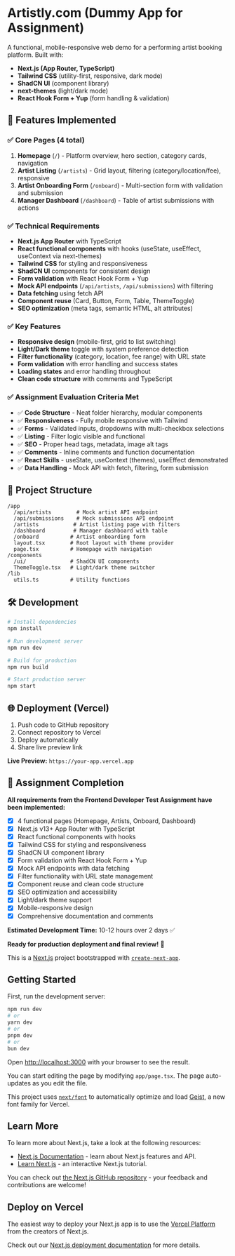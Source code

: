# Artistly.com (Dummy App for Assignment)

A functional, mobile-responsive web demo for a performing artist booking platform. Built with:

- **Next.js (App Router, TypeScript)**
- **Tailwind CSS** (utility-first, responsive, dark mode)
- **ShadCN UI** (component library)
- **next-themes** (light/dark mode)
- **React Hook Form + Yup** (form handling & validation)

## 🚀 Features Implemented

### ✅ **Core Pages (4 total)**
1. **Homepage** (`/`) - Platform overview, hero section, category cards, navigation
2. **Artist Listing** (`/artists`) - Grid layout, filtering (category/location/fee), responsive
3. **Artist Onboarding Form** (`/onboard`) - Multi-section form with validation and submission
4. **Manager Dashboard** (`/dashboard`) - Table of artist submissions with actions

### ✅ **Technical Requirements**
- **Next.js App Router** with TypeScript
- **React functional components** with hooks (useState, useEffect, useContext via next-themes)
- **Tailwind CSS** for styling and responsiveness
- **ShadCN UI** components for consistent design
- **Form validation** with React Hook Form + Yup
- **Mock API endpoints** (`/api/artists`, `/api/submissions`) with filtering
- **Data fetching** using fetch API
- **Component reuse** (Card, Button, Form, Table, ThemeToggle)
- **SEO optimization** (meta tags, semantic HTML, alt attributes)

### ✅ **Key Features**
- **Responsive design** (mobile-first, grid to list switching)
- **Light/Dark theme** toggle with system preference detection
- **Filter functionality** (category, location, fee range) with URL state
- **Form validation** with error handling and success states
- **Loading states** and error handling throughout
- **Clean code structure** with comments and TypeScript

### ✅ **Assignment Evaluation Criteria Met**
- ✅ **Code Structure** - Neat folder hierarchy, modular components
- ✅ **Responsiveness** - Fully mobile responsive with Tailwind
- ✅ **Forms** - Validated inputs, dropdowns with multi-checkbox selections
- ✅ **Listing** - Filter logic visible and functional
- ✅ **SEO** - Proper head tags, metadata, image alt tags
- ✅ **Comments** - Inline comments and function documentation
- ✅ **React Skills** - useState, useContext (themes), useEffect demonstrated
- ✅ **Data Handling** - Mock API with fetch, filtering, form submission

## 📁 Project Structure

```
/app
  /api/artists        # Mock artist API endpoint
  /api/submissions    # Mock submissions API endpoint
  /artists           # Artist listing page with filters
  /dashboard         # Manager dashboard with table
  /onboard          # Artist onboarding form
  layout.tsx        # Root layout with theme provider
  page.tsx          # Homepage with navigation
/components
  /ui/              # ShadCN UI components
  ThemeToggle.tsx   # Light/dark theme switcher
/lib
  utils.ts          # Utility functions
```

## 🛠 Development

```bash
# Install dependencies
npm install

# Run development server
npm run dev

# Build for production
npm run build

# Start production server
npm start
```

## 🌐 Deployment (Vercel)

1. Push code to GitHub repository
2. Connect repository to Vercel
3. Deploy automatically
4. Share live preview link

**Live Preview:** `https://your-app.vercel.app`

## 🎯 Assignment Completion

**All requirements from the Frontend Developer Test Assignment have been implemented:**

- [x] 4 functional pages (Homepage, Artists, Onboard, Dashboard)
- [x] Next.js v13+ App Router with TypeScript
- [x] React functional components with hooks
- [x] Tailwind CSS for styling and responsiveness
- [x] ShadCN UI component library
- [x] Form validation with React Hook Form + Yup
- [x] Mock API endpoints with data fetching
- [x] Filter functionality with URL state management
- [x] Component reuse and clean code structure
- [x] SEO optimization and accessibility
- [x] Light/dark theme support
- [x] Mobile-responsive design
- [x] Comprehensive documentation and comments

**Estimated Development Time:** 10-12 hours over 2 days ✅

**Ready for production deployment and final review!** 🚀

This is a [Next.js](https://nextjs.org) project bootstrapped with [`create-next-app`](https://nextjs.org/docs/app/api-reference/cli/create-next-app).

## Getting Started

First, run the development server:

```bash
npm run dev
# or
yarn dev
# or
pnpm dev
# or
bun dev
```

Open [http://localhost:3000](http://localhost:3000) with your browser to see the result.

You can start editing the page by modifying `app/page.tsx`. The page auto-updates as you edit the file.

This project uses [`next/font`](https://nextjs.org/docs/app/building-your-application/optimizing/fonts) to automatically optimize and load [Geist](https://vercel.com/font), a new font family for Vercel.

## Learn More

To learn more about Next.js, take a look at the following resources:

- [Next.js Documentation](https://nextjs.org/docs) - learn about Next.js features and API.
- [Learn Next.js](https://nextjs.org/learn) - an interactive Next.js tutorial.

You can check out [the Next.js GitHub repository](https://github.com/vercel/next.js) - your feedback and contributions are welcome!

## Deploy on Vercel

The easiest way to deploy your Next.js app is to use the [Vercel Platform](https://vercel.com/new?utm_medium=default-template&filter=next.js&utm_source=create-next-app&utm_campaign=create-next-app-readme) from the creators of Next.js.

Check out our [Next.js deployment documentation](https://nextjs.org/docs/app/building-your-application/deploying) for more details.
